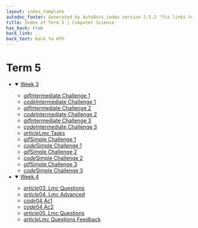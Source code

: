 ```yaml
---
layout: index_template
autodoc_footer: Generated by AutoDocs.index version 2.5.2 "fix links to documents" ⓒ Starwort, 2020
title: Index of Term 5 | Computer Science
has_back: true
back_link: ..
back_text: Back to Wfh
---
```


# **Term 5**

- <details open><summary><a href='./week_3'>Week 3</a></summary>

  - <a href='./week_3/intermediate_challenge_1.gif'><i title='GIF file' class="material-icons">gif</i>Intermediate Challenge 1</a>
  - <a href='./week_3/intermediate_challenge_1.lmc'><i title='LMC file' class="material-icons">code</i>Intermediate Challenge 1</a>
  - <a href='./week_3/intermediate_challenge_2.gif'><i title='GIF file' class="material-icons">gif</i>Intermediate Challenge 2</a>
  - <a href='./week_3/intermediate_challenge_2.lmc'><i title='LMC file' class="material-icons">code</i>Intermediate Challenge 2</a>
  - <a href='./week_3/intermediate_challenge_3.gif'><i title='GIF file' class="material-icons">gif</i>Intermediate Challenge 3</a>
  - <a href='./week_3/intermediate_challenge_3.lmc'><i title='LMC file' class="material-icons">code</i>Intermediate Challenge 3</a>
  - <a href='./week_3/lmc_tasks.html'><i title='MD file' class="material-icons">article</i>Lmc Tasks</a>
  - <a href='./week_3/simple_challenge_1.gif'><i title='GIF file' class="material-icons">gif</i>Simple Challenge 1</a>
  - <a href='./week_3/simple_challenge_1.lmc'><i title='LMC file' class="material-icons">code</i>Simple Challenge 1</a>
  - <a href='./week_3/simple_challenge_2.gif'><i title='GIF file' class="material-icons">gif</i>Simple Challenge 2</a>
  - <a href='./week_3/simple_challenge_2.lmc'><i title='LMC file' class="material-icons">code</i>Simple Challenge 2</a>
  - <a href='./week_3/simple_challenge_3.gif'><i title='GIF file' class="material-icons">gif</i>Simple Challenge 3</a>
  - <a href='./week_3/simple_challenge_3.lmc'><i title='LMC file' class="material-icons">code</i>Simple Challenge 3</a>

  </details>
- <details open><summary><a href='./week_4'>Week 4</a></summary>

  - <a href='./week_4/03._lmc_questions.html'><i title='MD file' class="material-icons">article</i>03. Lmc Questions</a>
  - <a href='./week_4/04._lmc_advanced.html'><i title='MD file' class="material-icons">article</i>04. Lmc Advanced</a>
  - <a href='./week_4/04_ac1.lmc'><i title='LMC file' class="material-icons">code</i>04 Ac1</a>
  - <a href='./week_4/04_ac2.lmc'><i title='LMC file' class="material-icons">code</i>04 Ac2</a>
  - <a href='./week_4/05._lmc_questions.html'><i title='MD file' class="material-icons">article</i>05. Lmc Questions</a>
  - <a href='./week_4/lmc_questions_feedback.html'><i title='MD file' class="material-icons">article</i>Lmc Questions Feedback</a>

  </details>
